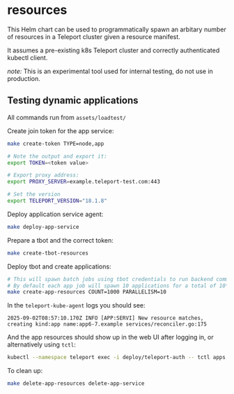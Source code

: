 # resources 

This Helm chart can be used to programmatically spawn an arbitary number of resources in a Teleport cluster given a resource manifest.

It assumes a pre-existing k8s Teleport cluster and correctly authenticated kubectl client.

*note:* This is an experimental tool used for internal testing, do not use in production.

## Testing dynamic applications

All commands run from `assets/loadtest/`

Create join token for the app service:
```sh
make create-token TYPE=node,app

# Note the output and export it:
export TOKEN=<token value>

# Export proxy address:
export PROXY_SERVER=example.teleport-test.com:443

# Set the version
export TELEPORT_VERSION="18.1.8"
```

Deploy application service agent:
```sh
make deploy-app-service
```

Prepare a tbot and the correct token:
```sh
make create-tbot-resources
```

Deploy tbot and create applications:
```sh
# This will spawn batch jobs using tbot credentials to run backend commands on the cluster.
# By default each app job will spawn 10 applications for a total of 10*$COUNT items in the backend.
make create-app-resources COUNT=1000 PARALLELISM=10
```

In the `teleport-kube-agent` logs you should see:
```
2025-09-02T08:57:10.170Z INFO [APP:SERVI] New resource matches, creating kind:app name:app6-7.example services/reconciler.go:175
```
And the app resources should show up in the web UI after logging in, or alternatively using `tctl`:
```sh
kubectl --namespace teleport exec -i deploy/teleport-auth -- tctl apps ls
```

To clean up:
```sh
make delete-app-resources delete-app-service
```


